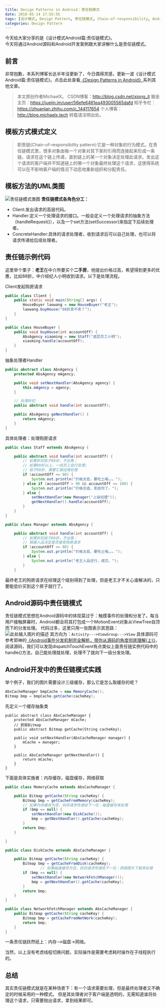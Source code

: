 ```yaml
---
title: Design Patterns in Android：责任链模式
date: 2018-05-14 17:55:55
tags: [设计模式, Design Pattern, 责任链模式, Chain-of-responsibility, Android]
categories: Design Pattern
---
```

今天给大家分享的是《设计模式Android篇:责任链模式》。  
今天将通过Android源码和Android开发案例跟大家讲解什么是责任链模式。
<!--more-->
## 前言
非常抱歉，本系列博客长达半年没更新了，今日偶得灵感，更新一波《设计模式Android篇:责任链模式》。点击此处查看[《Design Patterns in Android》][1]系列其他文章。

> 本文原创作者MichaelX。
CSDN博客：http://blog.csdn.net/xiong_it
掘金主页：https://juejin.im/user/56efe6461ea493005565dafd
知乎专栏：https://zhuanlan.zhihu.com/c_144117654
个人博客：http://blog.michaelx.tech
转载请注明出处。

## 模板方式模式定义
> 职责链(Chain-of-responsibility pattern):它是一种对象的行为模式。在责任链模式里，很多对象由每一个对象对其下家的引用而连接起来形成一条链。请求在这个链上传递，直到链上的某一个对象决定处理此请求。发出这个请求的客户端并不知道链上的哪一个对象最终处理这个请求，这使得系统可以在不影响客户端的情况下动态地重新组织和分配责任。

## 模板方法的UML类图
![责任链模式类图][2]
**责任链模式各角色分工：**

 - Client:发出请求的高层代码。
 - Handler:定义一个处理请求的接口。一般会定义一个处理请求的抽象方法（handleRequest()），以及一个set方法(setSuccessor)来指定下后续处理者。
 - ConcreteHandler:具体的请求处理者，收到请求后可以自己处理，也可以将请求传递给后续处理者。

## 责任链示例代码
这里举个栗子：**老王**在中介所要买个**二手房**，他提出价格过高，希望得到更多的优惠，比如88折，中介经纪人小明收到请求。以下是处理流程。

Client发起购房请求
```java
public class Client {
	public static void main(String[] args) {
		HouseBuyer laowang = new HouseBuyer("老王");
		laowang.buyHouse("88折卖不卖？");
	}
}

public class HouseBuyer {
	public void buyHouse(int accountOff) {
		AbsAgency xiaoming = new Staff("底层员工小明");
		xiaoming.handle(accountOff);
	}
}
```
抽象处理者Handler
```java
public abstract class AbsAgency {
	protected AbsAgency mAgency;

	public void setNextHandler(AbsAgency agency) {
		this.mAgency = agency;
	}

	// 处理折扣
	public abstract void handle(int accountOff);

	public AbsAgency geNextHandler() {
		return mAgency;
	}
}
```
具体处理者：处理购房请求
```java
public class Staff extends AbsAgency {

	public abstract void handle(int accountOff) {
		// 如果折扣低于80折，不出售；
		// 如果90折以上，一线员工自行处理;
		// 低于90折，需要汇报经理处理
		if (accountOff <= 80) {
			System.out.println("价格太低，要吃土咯。。。");
		} else if (accountOff > 90 && accountOff <= 100) {
			System.out.println("价格合适，卖给你了。");
		} else {
			setNextHandler(new Manager("上级经理"));
			getNextHandler().handle(accountOff);
		}
	}
}

public class Manager extends AbsAgency {

	public abstract void handle(int accountOff) {
		// 如果折扣低于80折，不出售；
		// 根据人品决定是否接受购房请求
		if (accountOff <= 80) {
			System.out.println("价格太低，要吃土咯。。。");
		} else {
			System.out.println("老王人品还行，成交。");
		}
	}
```
最终老王的购房请求在经理这个级别得到了处理，但是老王才不关心谁解决的，只要能低价买到这个房子就行了。

## Android源码中责任链模式
责任链模式思想在Android源码中的体现莫过于：触摸事件的处理和分发了。每当用户接触屏幕时，Android都会将其打包成一个MotionEvent对象从ViewTree自顶而下的分发处理。
代码过多，这里只用一张图表示其思路：
![此处输入图片的描述][3]
其方向为：`Activity--->ViewGroup--->View`
具体源码可参考郭神的[《Android事件分发机制完全解析，带你从源码的角度彻底理解(上)》][4]，阅读源码，我们可以发现dispatchTouchEvent有点类似上面责任链实例代码中的handle()方法，自己能处理就处理，处理不了就向下一级分发处理。

## Android开发中的责任链模式实践
举个例子，我们的图片需要设计三级缓存，那么它是怎么取缓存的呢？
```java
AbsCacheManager bmpCache = new MemoryCache();
Bitmap bmp = bmpCache.getCache(cacheKey);
```
先定义一个缓存抽象类
```
public abstract class AbsCacheManager {
	protected AbsCacheManager mCache;
    // 获取Bitmap
	public abstract Bitmap getCache(String cacheKey); 

	public void setNextHandler(AbsCacheManager manager) {
		mCache = manager;
	}

	public AbsCacheManager getNextHandler() {
		return mCache;
	}
}

```
下面是具体实施者：内存缓存，磁盘缓存，网络获取
```java
public class MemoryCache extends AbsCacheManager {

	public Bitmap getCache(String cacheKey) {
		Bitmap bmp = getCacheFromMemory(cacheKey);
		// 如果内存缓存为空，则将请求传递给下一位：磁盘缓存来处理
		if (bmp == null) {
			setNextHandler(new DiskCache());
			bmp = getNextHandler().getCache(cacheKey);
		}
		return bmp;
	}

}

public class DiskCache extends AbsCacheManager {

	public Bitmap getCache(String cacheKey) {
		Bitmap bmp = getCacheFromDisk(cacheKey);
				// 如果磁盘缓存为空，则将请求传递给下一位：网络图片下载来处理
		if (bmp == null) {
			setNextHandler(new NetworkFetchManager());
			bmp = getNextHandler().getCache(cacheKey);
		}
		return bmp;
	}
}

public class NetworkFetchManager extends AbsCacheManager {
	public Bitmap getCache(String cacheKey) {
		Bitmap bmp = getCacheFromNetWork(cacheKey);
		return bmp;
	}
}
```
一条责任链跃然纸上：内存—>磁盘->网络。

当然，以上没有考虑线程切换问题，实际操作是需要考虑耗时操作在子线程执行的。

## 总结
其实责任链模式就是在某种场景下：有一个请求需要处理，但是最终处理者又不确定的时候采用的一种模式。
但是其处理者对于客户端是透明的，无需知道谁将处理这个请求，只需要抛出请求，拿到结果即可。


  [1]: http://blog.csdn.net/xiong_it/article/details/54574020
  [2]: http://oler3nq5z.bkt.clouddn.com/%E8%B4%A3%E4%BB%BB%E9%93%BE%E6%A8%A1%E5%BC%8F.png-80style
  [3]: http://oler3nq5z.bkt.clouddn.com/%E4%BA%8B%E4%BB%B6%E5%88%86%E5%8F%91%E5%B1%82%E7%BA%A7.png
  [4]: https://blog.csdn.net/guolin_blog/article/details/9097463